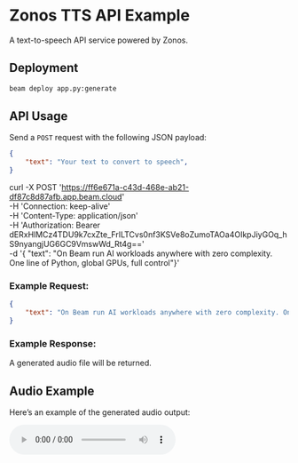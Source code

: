 # Zonos TTS API Example

A text-to-speech API service powered by Zonos.

## Deployment

```bash
beam deploy app.py:generate
```

## API Usage

Send a `POST` request with the following JSON payload:

```json
{
    "text": "Your text to convert to speech",
}
```

curl -X POST 'https://ff6e671a-c43d-468e-ab21-df87c8d87afb.app.beam.cloud' \
-H 'Connection: keep-alive' \
-H 'Content-Type: application/json' \
-H 'Authorization: Bearer dERxHlMCz4TDU9k7cxZte_FrILTCvs0nf3KSVe8oZumoTAOa4OIkpJiyGOq_hS9nyangjUG6GC9VmswWd_Rt4g==' \
-d '{ "text": "On Beam run AI workloads anywhere with zero complexity. One line of Python, global GPUs, full control"}'

### Example Request:

```json
{
    "text": "On Beam run AI workloads anywhere with zero complexity. One line of Python, global GPUs, full control",
}
```

### Example Response:

A generated audio file will be returned. 

## Audio Example

Here’s an example of the generated audio output:

<audio controls>
  <source src="https://app.beam.cloud/output/id/704defd0-9370-4499-9124-677925e64961" type="audio/mpeg">
</audio>

